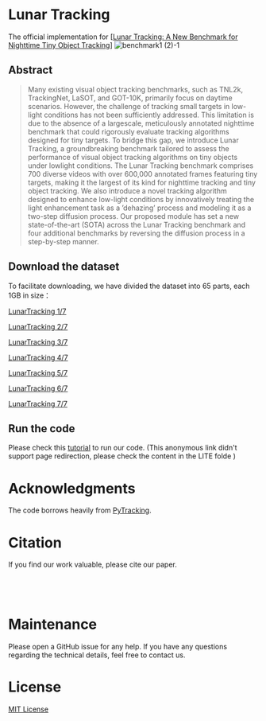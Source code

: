 # Lunar Tracking
The official implementation for \[[Lunar Tracking: A New Benchmark for Nighttime Tiny Object Tracking](www.google.com)\]
![benchmark1 (2)-1](https://github.com/user-attachments/assets/7cf8d222-abd0-4199-8fd8-b1bc155b20b7)

## Abstract
>Many existing visual object tracking benchmarks, such as TNL2k, TrackingNet, LaSOT, and GOT-10K, primarily
focus on daytime scenarios. However, the challenge of tracking small targets in low-light conditions has not been sufficiently addressed. This limitation is due to the absence of a largescale, meticulously annotated nighttime benchmark that could rigorously evaluate tracking algorithms designed for tiny targets. To bridge this gap, we introduce Lunar Tracking, a groundbreaking benchmark tailored to assess the performance of visual object tracking algorithms on tiny objects under lowlight conditions. The Lunar Tracking benchmark comprises 700 diverse videos with over 600,000 annotated frames featuring tiny targets, making it the largest of its kind for nighttime tracking and tiny object tracking. We also introduce a novel tracking algorithm designed to enhance low-light conditions by innovatively treating the light enhancement task as a ’dehazing’ process and modeling it as a two-step diffusion process. Our proposed module has set a new state-of-the-art (SOTA) across the Lunar Tracking benchmark and four additional benchmarks by reversing the diffusion process in a step-by-step manner.

## Download the dataset
To facilitate downloading, we have divided the dataset into 65 parts, each 1GB in size：

[LunarTracking 1/7](https://zenodo.org/records/14208796?preview=1&token=eyJhbGciOiJIUzUxMiIsImlhdCI6MTczMjM2Mzc0MCwiZXhwIjo0ODYzMjgzMTk5fQ.eyJpZCI6ImMyNTU5YWI4LTFiYWEtNGY1MC05OGRlLTQ5MzgyN2M4MWVlMiIsImRhdGEiOnt9LCJyYW5kb20iOiIwMmEzMTIwZWJmNjE2NjlkZThlZjVlM2QzYjQ0OTAzMyJ9.UrJP8BYe_aj8gK98bvOhwCWPUIUbc2eYRYoe5ADayC-4s4bH3PH-KjRx6b8_SK3fvKvzWQvBQwDyol6C_f0JWw)

[LunarTracking 2/7](https://zenodo.org/records/14209468?preview=1&token=eyJhbGciOiJIUzUxMiIsImlhdCI6MTczMjM2NTg0MywiZXhwIjo0ODYzMjgzMTk5fQ.eyJpZCI6IjlhMjJjNmY2LWQxYmMtNDk0MS04MmRjLTgxMzQ3ODI0NjExNyIsImRhdGEiOnt9LCJyYW5kb20iOiJjMjc1MGU1Mjg5MGJhMzJmYzhmYTZlMTMxNmM4ZDQ2MyJ9.ngQabbPnuYyeEFEV1xO2RrHFYMGMROLGs-6kP4dFZLCccaNRNGgR3_xIz3gnMER-l4i0QitBHBSrbxjwc6xypw)

[LunarTracking 3/7](https://zenodo.org/records/14209693?preview=1&token=eyJhbGciOiJIUzUxMiIsImlhdCI6MTczMjM3MDkwMywiZXhwIjo0ODYzMjgzMTk5fQ.eyJpZCI6IjQ1ZTVlYmZjLTJhYmYtNGZkMy05NGM3LWE1ODg5NjZjMTc2ZSIsImRhdGEiOnt9LCJyYW5kb20iOiIzZjVkZGY1YWM5MGY5NzQ4ZjgxNmE5YzI4YzM0YWJkYSJ9.0maCFqOCSu_ZkLpWgCMEzkEcRL-P-XJhipXFfp1VFjxj78SxHnAytUYGedsfpyZjps_DZMgixpAPOzOjt13GeQ)

[LunarTracking 4/7](https://zenodo.org/records/14209780?preview=1&token=eyJhbGciOiJIUzUxMiIsImlhdCI6MTczMjM3MTU0MiwiZXhwIjo0ODYzMjgzMTk5fQ.eyJpZCI6IjZhZTY1NDY0LTAwNTYtNDU3My05MDhhLTk5ODAxYjMyMmUwOSIsImRhdGEiOnt9LCJyYW5kb20iOiI1ZjJjNzdhNjBmYWIzZmM0NzQ1Njc3NWIzZDE0ZDE2ZiJ9.sYUjNWX_1BZYis8G6L-dm72Cph0ng25CuPry_SX-XibXb0cUF4meFVdpWX4_VGf-Pejp5YH4pxpGI9D66uetdg)


[LunarTracking 5/7](https://zenodo.org/records/14211015?preview=1&token=eyJhbGciOiJIUzUxMiIsImlhdCI6MTczMjQzMDQwMCwiZXhwIjo0ODYzMjgzMTk5fQ.eyJpZCI6ImZkMzYxZWUwLTIwMTctNGEwMC1hYzhmLTgxZWRkY2Y2MDNmOSIsImRhdGEiOnt9LCJyYW5kb20iOiIxMGZiZWY5N2Y2YWE3YTZmMGI1YTY3NTBlN2I2OTU3NSJ9.15C39yhpH4qcSZCbW9i6egRqCrkZ3gUS-ecAboiZasTNpl8cunQcj_2DD-dh0yH4H-cigpb0scEB4I6KzxilsA)

[LunarTracking 6/7](https://zenodo.org/records/14211146?preview=1&token=eyJhbGciOiJIUzUxMiIsImlhdCI6MTczMjQzMTIzNSwiZXhwIjo0ODYzMjgzMTk5fQ.eyJpZCI6IjAwNTY5NWU3LWZjMmQtNGQ0Zi1hZGJlLTlhYmUwMDI3NGRiNyIsImRhdGEiOnt9LCJyYW5kb20iOiI5NjFhODk1M2Q1ZmZjNDI3YjkxM2MzN2FmMzc4YTAyNyJ9.-2QM21cRuMTvdTAjzh1hipJ4uKKEcyzB6fg-Ie4gVLDXjiJD7UaUQXnaDnlDnXctQPJQKplwUmNmkYK9bXIdxw)


[LunarTracking 7/7](https://zenodo.org/records/14211448?preview=1&token=eyJhbGciOiJIUzUxMiIsImlhdCI6MTczMjQzOTk3NiwiZXhwIjo0ODYzMjgzMTk5fQ.eyJpZCI6IjExYTQyYmFkLTE1NDUtNGUyZi05ZTkzLTgxMmM3NmZmMjYyYSIsImRhdGEiOnt9LCJyYW5kb20iOiJjYTZiZWQwYzhmMzgzODdjZDdkYzFiMjI5YjU1NGI3YSJ9.avFBuGIQdrHHNakaGMEAXxVhYocm1ic6PyNYmMUn_fdegn5lZlnsBo7U1mRp57jWk0I7Zfqyns0w65LWk6psQw)

## Run the code
Please check this [tutorial](https://github.com/kk123321x/LunarTracking/tree/main/LITE) to run our code. (This anonymous link didn't support page redirection, please check the content in the LITE folde )

# Acknowledgments
The code borrows heavily from [PyTracking](https://github.com/visionml/pytracking).

# Citation
If you find our work valuable, please cite our paper.
```bibtex





```

# Maintenance
Please open a GitHub issue for any help. If you have any questions regarding the technical details, feel free to contact us.
# License
[MIT License](https://mit-license.org/)
